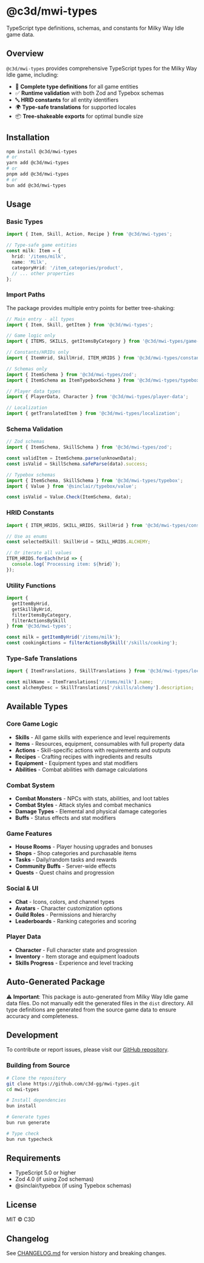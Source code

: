 # @c3d/mwi-types

TypeScript type definitions, schemas, and constants for Milky Way Idle game data.

## Overview

`@c3d/mwi-types` provides comprehensive TypeScript types for the Milky Way Idle game, including:

- 🎯 **Complete type definitions** for all game entities
- ✅ **Runtime validation** with both Zod and Typebox schemas  
- 🔤 **HRID constants** for all entity identifiers
- 🌍 **Type-safe translations** for supported locales
- 📦 **Tree-shakeable exports** for optimal bundle size

## Installation

```bash
npm install @c3d/mwi-types
# or
yarn add @c3d/mwi-types
# or
pnpm add @c3d/mwi-types
# or
bun add @c3d/mwi-types
```

## Usage

### Basic Types

```typescript
import { Item, Skill, Action, Recipe } from '@c3d/mwi-types';

// Type-safe game entities
const milk: Item = {
  hrid: '/items/milk',
  name: 'Milk',
  categoryHrid: '/item_categories/product',
  // ... other properties
};
```

### Import Paths

The package provides multiple entry points for better tree-shaking:

```typescript
// Main entry - all types
import { Item, Skill, getItem } from '@c3d/mwi-types';

// Game logic only
import { ITEMS, SKILLS, getItemsByCategory } from '@c3d/mwi-types/game-logic';

// Constants/HRIDs only
import { ItemHrid, SkillHrid, ITEM_HRIDS } from '@c3d/mwi-types/constants';

// Schemas only
import { ItemSchema } from '@c3d/mwi-types/zod';
import { ItemSchema as ItemTypeboxSchema } from '@c3d/mwi-types/typebox';

// Player data types
import { PlayerData, Character } from '@c3d/mwi-types/player-data';

// Localization
import { getTranslatedItem } from '@c3d/mwi-types/localization';
```

### Schema Validation

```typescript
// Zod schemas
import { ItemSchema, SkillSchema } from '@c3d/mwi-types/zod';

const validItem = ItemSchema.parse(unknownData);
const isValid = SkillSchema.safeParse(data).success;

// Typebox schemas  
import { ItemSchema, SkillSchema } from '@c3d/mwi-types/typebox';
import { Value } from '@sinclair/typebox/value';

const isValid = Value.Check(ItemSchema, data);
```

### HRID Constants

```typescript
import { ITEM_HRIDS, SKILL_HRIDS, SkillHrid } from '@c3d/mwi-types/constants';

// Use as enums
const selectedSkill: SkillHrid = SKILL_HRIDS.ALCHEMY;

// Or iterate all values
ITEM_HRIDS.forEach(hrid => {
  console.log(`Processing item: ${hrid}`);
});
```

### Utility Functions

```typescript
import { 
  getItemByHrid, 
  getSkillByHrid,
  filterItemsByCategory,
  filterActionsBySkill 
} from '@c3d/mwi-types';

const milk = getItemByHrid('/items/milk');
const cookingActions = filterActionsBySkill('/skills/cooking');
```

### Type-Safe Translations

```typescript
import { ItemTranslations, SkillTranslations } from '@c3d/mwi-types/localization/en';

const milkName = ItemTranslations['/items/milk'].name;
const alchemyDesc = SkillTranslations['/skills/alchemy'].description;
```

## Available Types

### Core Game Logic
- **Skills** - All game skills with experience and level requirements
- **Items** - Resources, equipment, consumables with full property data
- **Actions** - Skill-specific actions with requirements and outputs
- **Recipes** - Crafting recipes with ingredients and results
- **Equipment** - Equipment types and stat modifiers
- **Abilities** - Combat abilities with damage calculations

### Combat System
- **Combat Monsters** - NPCs with stats, abilities, and loot tables
- **Combat Styles** - Attack styles and combat mechanics
- **Damage Types** - Elemental and physical damage categories
- **Buffs** - Status effects and stat modifiers

### Game Features
- **House Rooms** - Player housing upgrades and bonuses
- **Shops** - Shop categories and purchasable items
- **Tasks** - Daily/random tasks and rewards
- **Community Buffs** - Server-wide effects
- **Quests** - Quest chains and progression

### Social & UI
- **Chat** - Icons, colors, and channel types
- **Avatars** - Character customization options
- **Guild Roles** - Permissions and hierarchy
- **Leaderboards** - Ranking categories and scoring

### Player Data
- **Character** - Full character state and progression
- **Inventory** - Item storage and equipment loadouts
- **Skills Progress** - Experience and level tracking

## Auto-Generated Package

⚠️ **Important**: This package is auto-generated from Milky Way Idle game data files. Do not manually edit the generated files in the `dist` directory. All type definitions are generated from the source game data to ensure accuracy and completeness.

## Development

To contribute or report issues, please visit our [GitHub repository](https://github.com/c3d-gg/mwi-types).

### Building from Source

```bash
# Clone the repository
git clone https://github.com/c3d-gg/mwi-types.git
cd mwi-types

# Install dependencies
bun install

# Generate types
bun run generate

# Type check
bun run typecheck
```

## Requirements

- TypeScript 5.0 or higher
- Zod 4.0 (if using Zod schemas)
- @sinclair/typebox (if using Typebox schemas)

## License

MIT © C3D

## Changelog

See [CHANGELOG.md](./CHANGELOG.md) for version history and breaking changes.